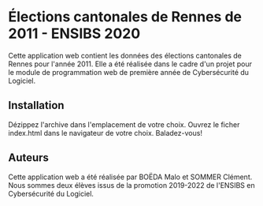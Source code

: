 # Élections cantonales de Rennes de 2011 - ENSIBS 2020

Cette application web contient les données des élections cantonales de Rennes pour l'année 2011.
Elle a été réalisée dans le cadre d'un projet pour le module de programmation web de première année de Cybersécurité du Logiciel.

## Installation

Dézippez l'archive dans l'emplacement de votre choix.
Ouvrez le ficher index.html dans le navigateur de votre choix.
Baladez-vous!



## Auteurs

Cette application web a été réalisée par BOËDA Malo et SOMMER Clément.
Nous sommes deux élèves issus de la promotion 2019-2022 de l'ENSIBS en Cybersécurité du Logiciel.
